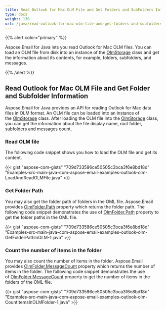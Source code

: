 ```yaml
---
title: Read Outlook for Mac OLM File and Get Folders and SubFolders Information
type: docs
weight: 130
url: /java/read-outlook-for-mac-olm-file-and-get-folders-and-subfolders-information/
---
```


{{% alert color="primary" %}} 

Aspose.Email for Java lets you read Outlook for Mac OLM files. You can load an OLM file from disk into an instance of the [OlmStorage](https://apireference.aspose.com/java/email/com.aspose.email/OlmStorage) class and get the information about its contents, for example, folders, subfolders, and messages.

{{% /alert %}} 
## **Read Outlook for Mac OLM File and Get Folder and Subfolder Information**
Aspose.Email for Java provides an API for reading Outlook for Mac data files in OLM format. An OLM file can be loaded into an instance of the [OlmStorage](https://apireference.aspose.com/java/email/com.aspose.email/OlmStorage) class. After loading the OLM file into the [OlmStorage](https://apireference.aspose.com/java/email/com.aspose.email/OlmStorage) class, you can get the information about the file display name, root folder, subfolders and messages count.
### **Read OLM file**
The following code snippet shows you how to load the OLM file and get its content.



{{< gist "aspose-com-gists" "709d733586ce50505c3bca3f6e8bd18d" "Examples-src-main-java-com-aspose-email-examples-outlook-olm-LoadAndReadOLMFile.java" >}}
### **Get Folder Path**
You may also get the folder path of folders in the OML file. Aspose.Email provides [OlmFolder.Path](https://apireference.aspose.com/java/email/com.aspose.email/OlmFolder#getPath\(\)) property which returns the folder path. The following code snippet demonstrates the use of [OlmFolder.Path](https://apireference.aspose.com/java/email/com.aspose.email/OlmFolder#getPath\(\)) property to get the folder paths in the OML file.



{{< gist "aspose-com-gists" "709d733586ce50505c3bca3f6e8bd18d" "Examples-src-main-java-com-aspose-email-examples-outlook-olm-GetFolderPathInOLM-1.java" >}}
### **Count the number of items in the folder**
You may also count the number of items in the folder. Aspose.Email provides [OlmFolder.MessageCount](https://apireference.aspose.com/java/email/com.aspose.email/OlmFolder#getMessageCount\(\)) property which returns the number of items in the folder. The following code snippet demonstrates the use of [OlmFolder.MessageCount](https://apireference.aspose.com/java/email/com.aspose.email/OlmFolder#getMessageCount\(\)) property to get the number of items in the folders of the OML file.



{{< gist "aspose-com-gists" "709d733586ce50505c3bca3f6e8bd18d" "Examples-src-main-java-com-aspose-email-examples-outlook-olm-CountItemsInOLMFolder-1.java" >}}
